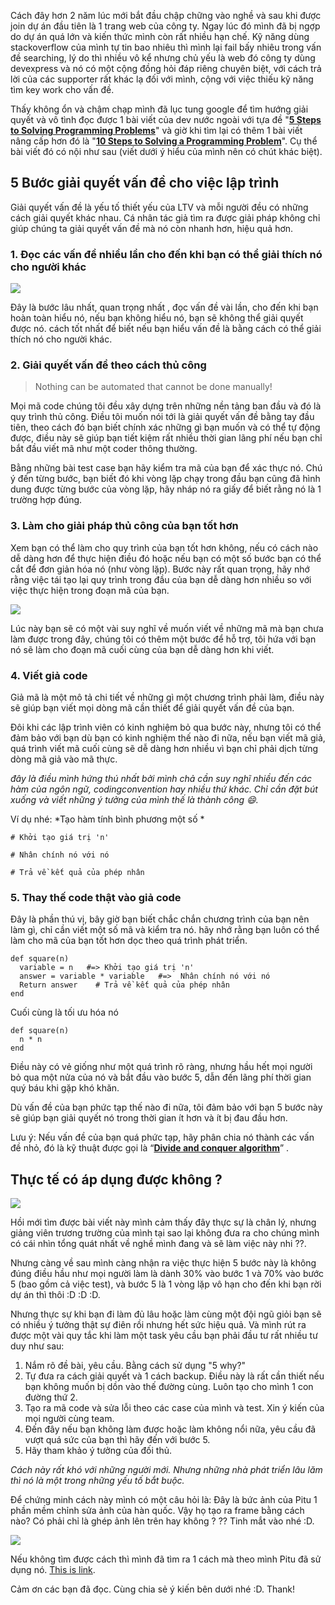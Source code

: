 Cách đây hơn 2 năm lúc mới bắt đầu chập chững vào nghề và sau khi được join dự án đầu tiên là 1 trang web của công ty. Ngay lúc đó mình đã bị ngợp do dự án quá lớn và kiến thức mình còn rất nhiều hạn chế. Kỹ năng dùng stackoverflow của mình tự tin bao nhiêu thì mình lại fail bấy nhiêu trong vấn đề searching, lý do thì nhiều vô kể nhưng chủ yếu là web đó công ty dùng devexpress và nó có một cộng đồng hỏi đáp riêng chuyên biệt, với cách trả lời của các supporter rất khác lạ đối với mình, cộng với việc thiếu kỹ năng tìm key work cho vấn đề.

Thấy không ổn và chậm chạp mình đã lục tung google để tìm hướng giải quyết và vô tình đọc được 1 bài viết của dev nước ngoài với tựa đề "**[5 Steps to Solving Programming Problems](https://www.adrianprieto.com/5-steps-to-solving-programming-problems/)**" và giờ khi tìm lại có thêm 1 bài viết nâng cấp hơn đó là "**[10 Steps to Solving a Programming Problem](https://codeburst.io/10-steps-to-solving-a-programming-problem-8a32d1e96d74)**".
Cụ thể bài viết đó có nội như sau (viết dưới ý hiểu của mình nên có chút khác biệt).
## 5 Bước giải quyết vấn đề cho việc lập trình
Giải quyết vấn đề là yếu tố thiết yếu của LTV và mỗi người đều có những cách giải quyết khác nhau. Cá nhân tác giả tìm ra được giải pháp không chỉ giúp chúng ta giải quyết vấn đề mà nó còn nhanh hơn, hiệu quả hơn.
### 1. Đọc các vấn đề nhiều lần cho đến khi bạn có thể giải thích nó cho người khác
![](https://images.viblo.asia/e6d0b1c9-cbec-4fa9-a036-0cad3dcc4d7e.jpg)

Đây là bước lâu nhất, quan trọng nhất , đọc vấn đề vài lần, cho đến khi bạn hoàn toàn hiểu nó, nếu bạn không hiểu nó, bạn sẽ không thể giải quyết được nó. cách tốt nhất để biết nếu bạn hiểu vấn đề là bằng cách có thể giải thích nó cho người khác.

### 2. Giải quyết vấn đề theo cách thủ công
> Nothing can be automated that cannot be done manually!

Mọi mã code chúng tôi đều xây dựng trên những nền tảng ban đầu và đó là quy trình thủ công. Điều tôi muốn nói tới là giải quyết vấn đề bằng tay đầu tiên, theo cách đó bạn biết chính xác những gì bạn muốn và có thể tự động được, điều này sẽ giúp bạn tiết kiệm rất nhiều thời gian lãng phí nếu bạn chỉ bắt đầu viết mã như một coder thông thường.

Bằng những bài test case bạn hãy kiểm tra mã của bạn để xác thực nó. Chú ý đến từng bước, bạn biết đó khi vòng lặp chạy trong đầu bạn cũng đã hình dung được từng bước của vòng lặp, hãy nháp nó ra giấy để biết rằng nó là 1 trường hợp đúng.

### 3. Làm cho giải pháp thủ công của bạn tốt hơn
Xem bạn có thể làm cho quy trình của bạn tốt hơn không, nếu có cách nào dễ dàng hơn để thực hiện điều đó hoặc nếu bạn có một số bước bạn có thể cắt để đơn giản hóa nó (như vòng lặp). Bước này rất quan trọng, hãy nhớ rằng việc tái tạo lại quy trình trong đầu của bạn dễ dàng hơn nhiều so với việc thực hiện trong đoạn mã của bạn.

![](https://images.viblo.asia/10784e4f-ab3b-4a9a-a582-c1d4b989dd58.png)

Lúc này bạn sẽ có một vài suy nghĩ về muốn viết về những mã mà bạn chưa làm được trong đây, chúng tôi có thêm một bước để hỗ trợ, tôi hứa với bạn nó sẽ làm cho đoạn mã cuối cùng của bạn dễ dàng hơn khi viết.

### 4. Viết giả code
Giả mã là một mô tả chi tiết về những gì một chương trình phải làm, điều này sẽ giúp bạn viết mọi dòng mã cần thiết để giải quyết vấn đề của bạn.

Đôi khi các lập trình viên có kinh nghiệm bỏ qua bước này, nhưng tôi có thể đảm bảo với bạn dù bạn có kinh nghiệm thế nào đi nữa, nếu bạn viết mã giả, quá trình viết mã cuối cùng sẽ dễ dàng hơn nhiều vì bạn chỉ phải dịch từng dòng mã giả vào mã thực.

*đây là điều mình hứng thú nhất bởi mình chả cần suy nghĩ nhiều đến các hàm của ngôn ngữ, codingconvention hay nhiều thứ khác. Chỉ cần đặt bút xuống và viết những ý tưởng của mình thế là thành công :smile:.*

Ví dụ nhé: *Tạo hàm tính bình phương một số *

````
# Khởi tạo giá trị 'n'

# Nhân chính nó với nó

# Trả về kết quả của phép nhân
````

### 5. Thay thế code thật vào giả code
Đây là phần thú vị, bây giờ bạn biết chắc chắn chương trình của bạn nên làm gì, chỉ cần viết một số mã và kiểm tra nó. hãy nhớ rằng bạn luôn có thể làm cho mã của bạn tốt hơn dọc theo quá trình phát triển.
```
def square(n)
  variable = n   #=> Khởi tạo giá trị 'n'
  answer = variable * variable   #=>  Nhân chính nó với nó
  Return answer    # Trả về kết quả của phép nhân
end
```

Cuối cùng là tối ưu hóa nó
```
def square(n)
  n * n
end
```

Điều này có vẻ giống như một quá trình rõ ràng, nhưng hầu hết mọi người bỏ qua một nửa của nó và bắt đầu vào bước 5, dẫn đến lãng phí thời gian quý báu khi gặp khó khăn.

Dù vấn đề của bạn phức tạp thế nào đi nữa, tôi đảm bảo với bạn 5 bước này sẽ giúp bạn giải quyết nó trong thời gian ít hơn và ít bị đau đầu hơn.

Lưu ý: Nếu vấn đề của bạn quá phức tạp, hãy phân chia nó thành các vấn đề nhỏ, đó là kỹ thuật được gọi là “**[Divide and conquer algorithm](https://en.wikipedia.org/wiki/Divide_and_conquer_algorithm)**” .

## Thực tế có áp dụng được không ?

![](https://images.viblo.asia/98e24456-07c2-45b4-84da-79caaf057463.png)

Hồi mới tìm được bài viết này mình cảm thấy đây thực sự là chân lý, nhưng giảng viên trương trường của mình tại sao lại không đưa ra cho chúng mình có cái nhìn tổng quát nhất về nghề mình đang và sẽ làm việc này nhi ??.

Nhưng càng về sau mình càng nhận ra việc thực hiện 5 bước này là không đúng điều hầu như mọi người làm là dành 30% vào bước 1 và 70% vào bước 5 (bao gồm cả việc test), và bước 5 là 1 vòng lặp vô hạn cho đến khi bạn rời dự án thì thôi :D :D :D.

Nhưng thực sự khi bạn đi làm đủ lâu hoặc làm cùng một đội ngũ giỏi bạn sẽ có nhiều ý tưởng thật sự điên rồi nhưng hết sức hiệu quả. Và mình rút ra được một vài quy tắc khi làm một task yêu cầu bạn phải đầu tư rất nhiều tư duy như sau:

1. Nắm rõ đề bài, yêu cầu. Bằng cách sử dụng "5 why?"
2. Tự đưa ra cách giải quyết và 1 cách backup. Điều này là rất cần thiết nếu bạn không muốn bị dồn vào thế đường cùng. Luôn tạo cho mình 1 con đường thứ 2.
3. Tạo ra mã code và sửa lỗi theo các case của mình và test. Xin ý kiến của mọi người cùng team.
4. Đến đây nếu bạn không làm được hoặc làm không nổi nữa, yêu cầu đã vượt quá sức của bạn thì hãy đến với bước 5.
5. Hãy tham khảo ý tưởng của đối thủ.

*Cách này rất khó với những người mới. Nhưng những nhà phát triển lâu lăm thì nó là một trong những yếu tố bắt buộc.*

Để chứng minh cách này mình có một câu hỏi là: Đây là bức ảnh của Pitu 1 phần mềm chỉnh sửa ảnh của hàn quốc. Vậy họ tạo ra frame bằng cách nào? Có phải chỉ là ghép ảnh lên trên hay không ? ?? Tinh mắt vào nhé :D.

![](https://images.viblo.asia/45a8f373-5bb7-4132-9d44-86166132fcf6.JPG)

Nếu không tìm được cách thì mình đã tìm ra  1 cách mà theo mình Pitu đã sử dụng nó.
[This is link](https://github.com/tuanbacyen/Make-Frame-IOS-APP).

Cảm ơn các bạn đã đọc. Cùng chia sẻ ý kiến bên dưới nhé :D. Thank!